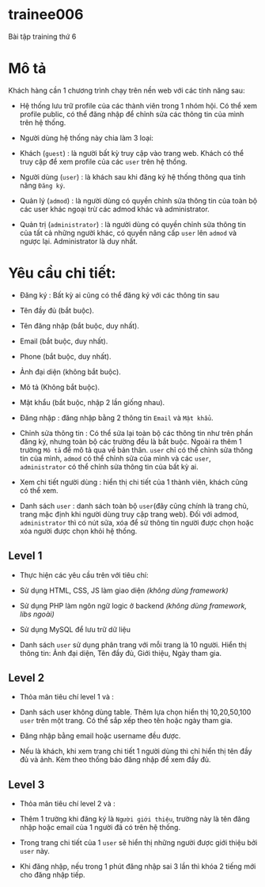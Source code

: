 # trainee006
Bài tập training thứ 6 

# Mô tả

Khách hàng cần 1 chương trình chạy trên nền web với các tính năng sau:

- Hệ thống lưu trữ profile của các thành viên trong 1 nhóm hội. Có thể xem profile public, có thể đăng nhập để chỉnh sửa các thông tin của mình trên hệ thống.

- Người dùng hệ thống này chia làm 3 loại:

 - Khách (`guest`) :  là người bất kỳ truy cập vào trang web. Khách có thể truy cập để xem profile của các `user` trên hệ thống.
 - Người dùng (`user`) : là khách sau khi đăng ký hệ thống thông qua tính năng `Đăng ký`.
 - Quản lý (`admod`) : là người dùng có quyền chỉnh sửa thông tin của toàn bộ các user khác ngoại trừ các admod khác và administrator.
 - Quản trị (`administrator`) :  là người dùng có quyền chỉnh sửa thông tin của tất cả những người khác, có quyền nâng cấp `user` lên `admod` và ngược lại. Administrator là duy nhất.

# Yêu cầu chi tiết:

- Đăng ký : Bất kỳ ai cũng có thể đăng ký với các thông tin sau
 
 - Tên đầy đủ (bắt buộc).
 - Tên đăng nhập (bắt buộc, duy nhất).
 - Email (bắt buộc, duy nhất).
 - Phone (bắt buộc, duy nhất).
 - Ảnh đại diện (không bắt buộc).
 - Mô tả (Không bắt buộc).
 - Mật khẩu (bắt buộc, nhập 2 lần giống nhau).

- Đăng nhập : đăng nhập bằng 2 thông tin `Email` và `Mật khẩu`.

- Chỉnh sửa thông tin : Có thể sửa lại toàn bộ các thông tin như trên phần đăng ký, nhưng toàn bộ các trường đều là bắt buộc. Ngoài ra thêm 1 trường `Mô tả` để mô tả qua về bản thân. `user` chỉ có thể chỉnh sửa thông tin của mình, `admod` có thể chỉnh sửa của mình và các `user`, `administrator` có thể chỉnh sửa thông tin của bất kỳ ai.

- Xem chi tiết người dùng : hiển thị chi tiết của 1 thành viên, khách cũng có thể xem.
- Danh sách `user` :  danh sách toàn bộ `user`(đây cũng chính là trang chủ, trang mặc định khi người dùng truy cập trang web). Đối với admod, `administrator` thì có nút sửa, xóa để sử thông tin người được chọn hoặc xóa người được chọn khỏi hệ thống.

## Level 1

- Thực hiện các yêu cầu trên với tiêu chí:

 - Sử dụng HTML, CSS, JS làm giao diện _(không dùng framework)_
 - Sử dụng PHP làm ngôn ngữ logic ở backend _(không dùng framework, libs ngoài)_
 - Sử dụng MySQL để lưu trữ dữ liệu
 - Danh sách `user` sử dụng phân trang với mỗi trang là 10 người. Hiển thị thông tin: Ảnh đại diện, Tên đầy đủ, Giới thiệu, Ngày tham gia.

## Level 2

- Thỏa mãn tiêu chí level 1 và :

 - Danh sách user không dùng table. Thêm lựa chọn hiển thị 10,20,50,100 `user` trên một trang. Có thể sắp xếp theo tên hoặc ngày tham gia.
 - Đăng nhập bằng email hoặc username đều được.
 - Nếu là khách, khi xem trang chi tiết 1 người dùng thì chỉ hiển thị tên đầy đủ và ảnh. Kèm theo thống báo đăng nhập để xem đầy đủ.
 
## Level 3

- Thỏa mãn tiêu chí level 2 và :

 - Thêm 1 trường khi đăng ký là `Người giới thiệu`, trường này là tên đăng nhập hoặc email của 1 người đã có trên hệ thống.
 - Trong trang chi tiết của 1 `user` sẽ hiển thị những người được giới thiệu bởi `user` này.
 - Khi đăng nhập, nếu trong 1 phút đăng nhập sai 3 lần thì khóa 2 tiếng mới cho đăng nhập tiếp.
 
